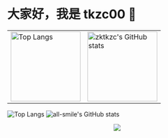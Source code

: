 <link rel="stylesheet" type="text/css" href="./beautiful.css">

# 大家好，我是 tkzc00 👋

<table>
<tr>
<td valign="top">
<img src="https://github-readme-stats.vercel.app/api/top-langs/?username=zktkzc&layout=compact&locale=cn" alt="Top Langs" height="160" />
</td>
<td valign="top">
<img src="https://github-readme-stats.vercel.app/api?username=zktkzc&show_icons=true&locale=cn" alt="zktkzc's GitHub stats" height="160" />
</td>
</tr>
</table>

![Top Langs](https://github-readme-stats.vercel.app/api/top-langs/?username=zktkzc&layout=compact&locale=cn)
![all-smile's GitHub stats](https://github-readme-stats.vercel.app/api?username=zktkzc&show_icons=true&locale=cn)

<div align="center"> <img src="https://github-readme-streak-stats.herokuapp.com/?user=zktkzc" /> </div>
